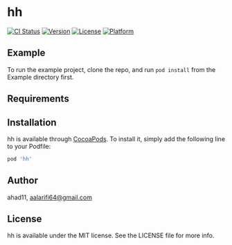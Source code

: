 # hh

[![CI Status](http://img.shields.io/travis/ahad11/hh.svg?style=flat)](https://travis-ci.org/ahad11/hh)
[![Version](https://img.shields.io/cocoapods/v/hh.svg?style=flat)](http://cocoapods.org/pods/hh)
[![License](https://img.shields.io/cocoapods/l/hh.svg?style=flat)](http://cocoapods.org/pods/hh)
[![Platform](https://img.shields.io/cocoapods/p/hh.svg?style=flat)](http://cocoapods.org/pods/hh)

## Example

To run the example project, clone the repo, and run `pod install` from the Example directory first.

## Requirements

## Installation

hh is available through [CocoaPods](http://cocoapods.org). To install
it, simply add the following line to your Podfile:

```ruby
pod 'hh'
```

## Author

ahad11, aalarifi64@gmail.com

## License

hh is available under the MIT license. See the LICENSE file for more info.
